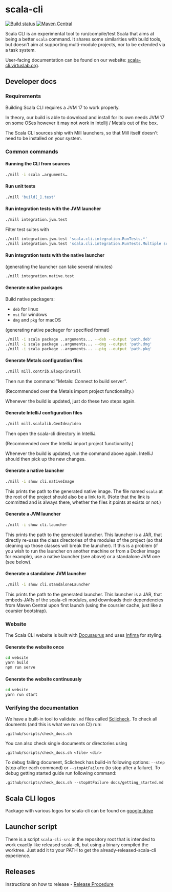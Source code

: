 
# scala-cli

[![Build status](https://github.com/VirtusLab/scala-cli/workflows/CI/badge.svg)](https://github.com/VirtusLab/scala-ci/actions?query=workflow%3ACI)
[![Maven Central](https://img.shields.io/maven-central/v/org.virtuslab.scala-cli/cli_2.12.svg)](https://maven-badges.herokuapp.com/maven-central/org.virtuslab.scala-cli/cli_2.12)

Scala CLI is an experimental tool to run/compile/test Scala that aims at being a better `scala` command. It shares some similarities with build tools, but doesn't aim at supporting multi-module projects, nor to be extended via a task system.

User-facing documentation can be found on our website: [scala-cli.virtuslab.org](https://scala-cli.virtuslab.org/).

## Developer docs

### Requirements

Building Scala CLI requires a JVM 17 to work properly. 

In theory, our build is able to download and install for its own needs JVM 17 on some OSes however it may not work in Intellij / Metals out of the box. 

The Scala CLI sources ship with Mill launchers, so that Mill itself doesn't need to be installed on your system.

### Common commands

#### Running the CLI from sources

```bash
./mill -i scala …arguments…
```

#### Run unit tests

```bash
./mill 'build[_].test'
```

#### Run integration tests with the JVM launcher

```bash
./mill integration.jvm.test
```

Filter test suites with
```bash
./mill integration.jvm.test 'scala.cli.integration.RunTests.*'
./mill integration.jvm.test 'scala.cli.integration.RunTests.Multiple scripts'
```

#### Run integration tests with the native launcher

(generating the launcher can take several minutes)

```bash
./mill integration.native.test
```

#### Generate native packages

Build native packagers:
* `deb` for linux
* `msi` for windows
* `dmg` and `pkg` for macOS

(generating native packager for specified format)
```bash
./mill -i scala package ..arguments... --deb --output 'path.deb'
./mill -i scala package ..arguments... --dmg --output 'path.dmg'
./mill -i scala package ..arguments... --pkg --output 'path.pkg'
```

#### Generate Metals configuration files

```bash
./mill mill.contrib.Bloop/install
```

Then run the command "Metals: Connect to build server".

(Recommended over the Metals import project functionality.)

Whenever the build is updated, just do these two steps again.

#### Generate IntelliJ configuration files

```bash
./mill mill.scalalib.GenIdea/idea
```

Then open the scala-cli directory in IntelliJ.

(Recommended over the IntelliJ import project functionality.)

Whenever the build is updated, run the command above again. IntelliJ
should then pick up the new changes.

#### Generate a native launcher

```bash
./mill -i show cli.nativeImage
```

This prints the path to the generated native image.
The file named `scala` at the root of the project should also
be a link to it. (Note that the link is committed and is always there,
whether the files it points at exists or not.)

#### Generate a JVM launcher

```bash
./mill -i show cli.launcher
```

This prints the path to the generated launcher. This launcher is a JAR,
that directly re-uses the class directories of the modules of the project
(so that cleaning up those classes will break the launcher). If this is a
problem (if you wish to run the launcher on another machine or from a
Docker image for example), use a native launcher (see above) or a standalone
JVM one (see below).

#### Generate a standalone JVM launcher

```bash
./mill -i show cli.standaloneLauncher
```

This prints the path to the generated launcher. This launcher is a JAR,
that embeds JARs of the scala-cli modules, and downloads their dependencies
from Maven Central upon first launch (using the coursier cache, just like
a coursier bootstrap).

### Website 

The Scala CLI website is built with [Docusaurus](https://v1.docusaurus.io/en/) and uses [Infima](https://infima.dev/docs/layout/spacing) for styling. 

#### Generate the website once

```bash
cd website
yarn build
npm run serve
```

#### Generate the website continuously

```bash
cd website
yarn run start
```

### Verifying the documentation

We have a built-in tool to validate `.md` files called [Sclicheck](/sclicheck/Readme.md). To check all douments (and this is what we run on CI) run:

```.github/scripts/check_docs.sh```

You can also check single documents or directories using 


```
.github/scripts/check_docs.sh <file> <dir>
```

To debug failing document, Sclicheck has build-in following options: `--step` (stop after each command) or `--stopAtFailure` (to stop after a failure). To debug  getting started guide run following command:

```
.github/scripts/check_docs.sh --stopAtFailure docs/getting_started.md
```

## Scala CLI logos

Package with various logos for scala-cli can be found on [google drive](https://drive.google.com/drive/u/1/folders/1M6JeQXmO4DTBeRBKAFJ5HH2p_hbfQnqS)

## Launcher script

There is a script `scala-cli-src` in the repository root that is intended to work exactly like released scala-cli, but using a binary compiled the worktree.
Just add it to your PATH to get the already-released-scala-cli experience.

## Releases

Instructions on how to release - [Release Procedure](https://github.com/VirtusLab/scala-cli/blob/main/.github/release/release-procedure.md)
